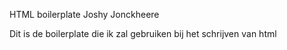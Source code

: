HTML boilerplate Joshy Jonckheere

Dit is de boilerplate die ik zal gebruiken bij het schrijven van html
